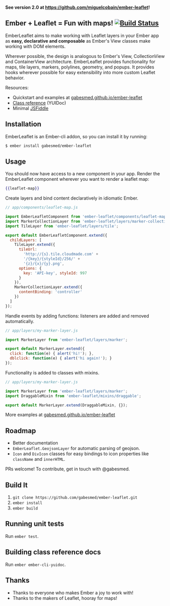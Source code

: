 **See version 2.0 at https://github.com/miguelcobain/ember-leaflet!**

## Ember + Leaflet = Fun with maps! [![Build Status](https://travis-ci.org/gabesmed/ember-leaflet.svg?branch=master)](http://travis-ci.org/gabesmed/ember-leaflet)

EmberLeaflet aims to make working with Leaflet layers in your Ember app as **easy, declarative and composable** as Ember's View classes make working with DOM elements.

Wherever possible, the design is analogous to Ember's View, CollectionView and ContainerView architecture. EmberLeaflet provides functionality for maps, tile layers, markers, polylines, geometry, and popups. It provides hooks wherever possible for easy extensibility into more custom Leaflet behavior.

Resources:

* Quickstart and examples at [gabesmed.github.io/ember-leaflet](http://gabesmed.github.io/ember-leaflet)
* [Class reference](http://gabesmed.github.io/ember-leaflet/docs/index.html) (YUIDoc)
* Minimal [JSFiddle](http://jsfiddle.net/3bUv8/)

## Installation

EmberLeaflet is an Ember-cli addon, so you can install it by running:

```bash
$ ember install gabesmed/ember-leaflet
```

## Usage

You should now have access to a new component in your app.
Render the EmberLeaflet component wherever you want to render a leaflet map:

```handlebars
{{leaflet-map}}
```

Create layers and bind content declaratively in idiomatic Ember.

``` javascript
// app/components/leaflet-map.js

import EmberLeafletComponent from 'ember-leaflet/components/leaflet-map';
import MarkerCollectionLayer from 'ember-leaflet/layers/marker-collection';
import TileLayer from 'ember-leaflet/layers/tile';

export default EmberLeafletComponent.extend({
  childLayers: [
    TileLayer.extend({
      tileUrl:
        'http://{s}.tile.cloudmade.com' +
        '/{key}/{styleId}/256/' +
        '{z}/{x}/{y}.png',
      options: {
        key: 'API-key', styleId: 997
      }
    }),
    MarkerCollectionLayer.extend({
      contentBinding: 'controller'
    })
  ]
});
```

Handle events by adding functions: listeners are added and removed automatically.

``` javascript
// app/layers/my-marker-layer.js

import MarkerLayer from 'ember-leaflet/layers/marker';

export default MarkerLayer.extend({
  click: function(e) { alert('hi!'); },
  dblclick: function(e) { alert('hi again!'); }
});
```

Functionality is added to classes with mixins.

``` javascript
// app/layers/my-marker-layer.js

import MarkerLayer from 'ember-leaflet/layers/marker';
import DraggableMixin from 'ember-leaflet/mixins/draggable';

export default MarkerLayer.extend(DraggableMixin, {});
```

More examples at [gabesmed.github.io/ember-leaflet](http://gabesmed.github.io/ember-leaflet)

## Roadmap

- Better documentation
- `EmberLeaflet.GeojsonLayer` for automatic parsing of geojson.
- `Icon` and `DivIcon` classes for easy bindings to icon properties like `className` and `innerHTML`.

PRs welcome! To contribute, get in touch with @gabesmed.

## Build It

1. `git clone https://github.com/gabesmed/ember-leaflet.git`
2. `ember install`
3. `ember build`

## Running unit tests

Run `ember test`.

## Building class reference docs

Run `ember ember-cli-yuidoc`.

## Thanks

* Thanks to everyone who makes Ember a joy to work with!
* Thanks to the makers of Leaflet, hooray for maps!
